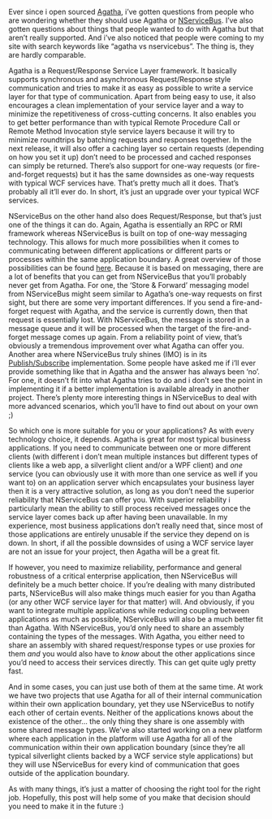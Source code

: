 Ever since i open sourced <a href="http://code.google.com/p/agatha-rrsl/" target="_blank">Agatha</a>, i’ve gotten questions from people who are wondering whether they should use Agatha or <a href="http://nservicebus.com/" target="_blank">NServiceBus</a>. I’ve also gotten questions about things that people wanted to do with Agatha but that aren’t really supported. And i’ve also noticed that people were coming to my site with search keywords like “agatha vs nservicebus”. The thing is, they are hardly comparable.

Agatha is a Request/Response Service Layer framework. It basically supports synchronous and asynchronous Request/Response style communication and tries to make it as easy as possible to write a service layer for that type of communication. Apart from being easy to use, it also encourages a clean implementation of your service layer and a way to minimize the repetitiveness of cross-cutting concerns. It also enables you to get better performance than with typical Remote Procedure Call or Remote Method Invocation style service layers because it will try to minimize roundtrips by batching requests and responses together. In the next release, it will also offer a caching layer so certain requests (depending on how you set it up) don’t need to be processed and cached responses can simply be returned. There’s also support for one-way requests (or fire-and-forget requests) but it has the same downsides as one-way requests with typical WCF services have. That’s pretty much all it does. That’s probably all it’ll ever do. In short, it’s just an upgrade over your typical WCF services.

NServiceBus on the other hand also does Request/Response, but that’s just one of the things it can do. Again, Agatha is essentially an RPC or RMI framework whereas NServiceBus is built on top of one-way messaging technology. This allows for much more possibilities when it comes to communicating between different applications or different parts or processes within the same application boundary. A great overview of those possibilities can be found <a href="http://nservicebus.com/ArchitecturalPrinciples.aspx" target="_blank">here</a>. Because it is based on messaging, there are a lot of benefits that you can get from NServiceBus that you’ll probably never get from Agatha. For one, the ‘Store &amp; Forward’ messaging model from NServiceBus might seem similar to Agatha’s one-way requests on first sight, but there are some very important differences. If you send a fire-and-forget request with Agatha, and the service is currently down, then that request is essentially lost. With NServiceBus, the message is stored in a message queue and it will be processed when the target of the fire-and-forget message comes up again. From a reliability point of view, that’s obviously a tremendous improvement over what Agatha can offer you. Another area where NServiceBus truly shines (IMO) is in its <a href="http://en.wikipedia.org/wiki/Publish_subscribe" target="_blank">Publish/Subscribe</a> implementation. Some people have asked me if i’ll ever provide something like that in Agatha and the answer has always been ‘no’. For one, it doesn’t fit into what Agatha tries to do and i don’t see the point in implementing it if a better implementation is available already in another project. There’s plenty more interesting things in NServiceBus to deal with more advanced scenarios, which you’ll have to find out about on your own ;)

So which one is more suitable for you or your applications? As with every technology choice, it depends. Agatha is great for most typical business applications. If you need to communicate between one or more different clients (with different i don’t mean multiple instances but different types of clients like a web app, a silverlight client and/or a WPF client) and<em> one </em>service (you can obviously use it with more than one service as well if you want to) on an application server which encapsulates your business layer then it is a very attractive solution, as long as you don’t need the superior reliability that NServiceBus can offer you. With superior reliability i particularly mean the ability to still process received messages once the service layer comes back up after having been unavailable. In my experience, most business applications don’t really need that, since most of those applications are entirely unusable if the service they depend on is down. In short, if all the possible downsides of using a WCF service layer are not an issue for your project, then Agatha will be a great fit.

If however, you need to maximize reliability, performance and general robustness of a critical enterprise application, then NServiceBus will definitely be a much better choice. If you’re dealing with many distributed parts, NServiceBus will also make things much easier for you than Agatha (or any other WCF service layer for that matter) will. And obviously, if you want to integrate multiple applications while reducing coupling between applications as much as possible, NServiceBus will also be a much better fit than Agatha. With NServiceBus, you’d only need to share an assembly containing the types of the messages. With Agatha, you either need to share an assembly with shared request/response types or use proxies for them <em>and</em> you would also have to <em>know</em> about the other applications since you’d need to access their services directly. This can get quite ugly pretty fast.

And in some cases, you can just use both of them at the same time. At work we have two projects that use Agatha for all of their internal communication within their own application boundary, yet they use NServiceBus to notify each other of certain events. Neither of the applications knows about the existence of the other… the only thing they share is one assembly with some shared message types. We’ve also started working on a new platform where each application in the platform will use Agatha for all of the communication within their own application boundary (since they’re all typical silverlight clients backed by a WCF service style applications) but they will use NServiceBus for every kind of communication that goes outside of the application boundary.

As with many things, it’s just a matter of choosing the right tool for the right job. Hopefully, this post will help some of you make that decision should you need to make it in the future :)